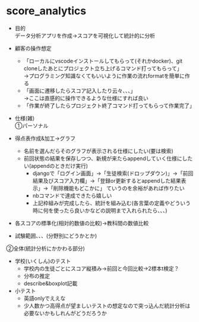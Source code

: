 # score_analytics

- 目的 <br>
データ分析アプリを作成->スコアを可視化して統計的に分析

- 顧客の操作想定 <br>
  - 「ローカルにvscodeインストールしてもらって(それかdocker)、git cloneしたあとにプロジェクト立ち上げるコマンド打ってもらって」 <br>
    ->プログラミング知識なくてもいいように作業の流れformatを簡単に作る
  - 「画面に遷移したらスコア記入したり云々、、、」 <br>
    ->ここは直感的に操作できるような仕様にすれば良い
  - 「作業が終了したらプロジェクト終了コマンド打ってもらって作業完了」

- 仕様(雑) <br>
①パーソナル
- 得点表作成&加工->グラフ
  - 名前を選んだらそのグラフが表示される仕様にしたい(要は検索)
  - 前回状態の結果を保存しつつ、新規が来たらappendしていく仕様にしたい(appendのときだけ実行)
    - djangoで「ログイン画面」->「生徒検索(ドロップダウン)」->「前回結果及びスコア入力欄」->「登録or更新するとappendした結果表示」->「削除機能もどこかに」
       ていうのを余裕があれば作りたい
    - nbコマンドで達成できたら嬉しい
    - 上記枠組みが完成したら、統計を組み込む(各言葉の定義やどういう時に何を使ったら良いかなどの説明まで入れられたら、、、) 
- 各スコアの標準化(相対的数値の比較)->教科間の数値比較
- 試験範囲、、、(分野別にどうかとか)

②全体(統計分析にかかわる部分)
- 学校(いくしん)のテスト
  - 学校内の生徒ごとにスコア縦積み->前回と今回比較->2標本t検定？
  - 分布の推定
  - describe&boxplot記載
- 小テスト
  - 英語onlyでええな
  - 少人数かつ高得点が望ましいテストの想定なので突っ込んだ統計分析は必要ないかもしれんがどうだろうか
